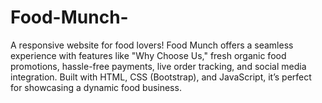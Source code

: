 # Food-Munch-
A responsive website for food lovers! Food Munch offers a seamless experience with features like "Why Choose Us," fresh organic food promotions, hassle-free payments, live order tracking, and social media integration. Built with HTML, CSS (Bootstrap), and JavaScript, it’s perfect for showcasing a dynamic food business.
